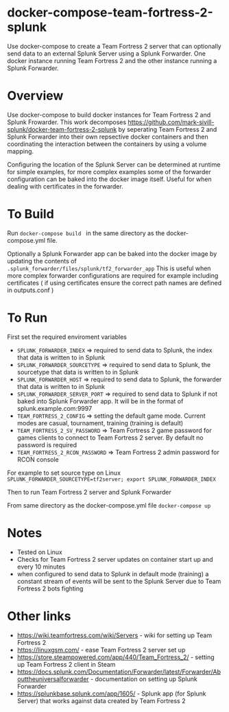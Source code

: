 # docker-compose-team-fortress-2-splunk

Use docker-compose to create a Team Fortress 2 server that can optionally send data to an external Splunk Server using a Splunk Forwarder. One docker instance running Team Fortress 2 and the other instance running a Splunk Forwarder.

# Overview

Use docker-compose to build docker instances for Team Fortress 2 and Splunk Frowarder. This work decomposes https://github.com/mark-sivill-splunk/docker-team-fortress-2-splunk by seperating Team Fortress 2 and Splunk Forwarder into their own repsective docker containers and then coordinating the interaction between the containers by using a volume mapping. 

Configuring the location of the Splunk Server can be determined at runtime for simple examples, for more complex examples some of the forwarder configuration can be baked into the docker image itself. Useful for when dealing with certificates in the forwarder.

# To Build

Run ```docker-compose build ``` in the same directory as the docker-compose.yml file.

Optionally a Splunk Forwarder app can be baked into the docker image by updating the contents of ```.splunk_forwarder/files/splunk/tf2_forwarder_app```
This is useful when more complex forwarder configurations are required for example including certificates ( if using certificates ensure the correct path names are defined in outputs.conf )

# To Run

First set the required enviroment variables

- ```SPLUNK_FORWARDER_INDEX``` => required to send data to Splunk, the index that data is written to in Splunk
- ```SPLUNK_FORWARDER_SOURCETYPE``` => required to send data to Splunk, the sourcetype that data is written to in Splunk 
- ```SPLUNK_FORWARDER_HOST``` => required to send data to Splunk, the forwarder that data is written to in Splunk
- ```SPLUNK_FORWARDER_SERVER_PORT``` => required to send data to Splunk if not baked into Splunk Forwarder app. It will be in the format of splunk.example.com:9997
- ```TEAM_FORTRESS_2_CONFIG``` => setting the default game mode. Current modes are casual, tournament, training (training is default)
- ```TEAM_FORTRESS_2_SV_PASSWORD``` => Team Fortress 2 game password for games clients to connect to Team Fortress 2 server. By default no password is required
- ```TEAM_FORTRESS_2_RCON_PASSWORD```  => Team Fortress 2 admin password for RCON console

For example to set source type on Linux
```SPLUNK_FORWARDER_SOURCETYPE=tf2server; export SPLUNK_FORWARDER_INDEX```

Then to run Team Fortress 2 server and Splunk Forwarder

From same directory as the docker-compose.yml file ```docker-compose up```



# Notes

* Tested on Linux
* Checks for Team Fortress 2 server updates on container start up and every 10 minutes
* when configured to send data to Splunk in default mode (training) a constant stream of events will be sent to the Splunk Server due to Team Fortress 2 bots fighting

# Other links

- https://wiki.teamfortress.com/wiki/Servers - wiki for setting up Team Fortress 2
- https://linuxgsm.com/ - ease Team Fortress 2 server set up
- https://store.steampowered.com/app/440/Team_Fortress_2/ - setting up Team Fortress 2 client in Steam
- https://docs.splunk.com/Documentation/Forwarder/latest/Forwarder/Abouttheuniversalforwarder - documentation on setting up Splunk Forwarder
- https://splunkbase.splunk.com/app/1605/ - Splunk app (for Splunk Server) that works against data created by Team Fortress 2
